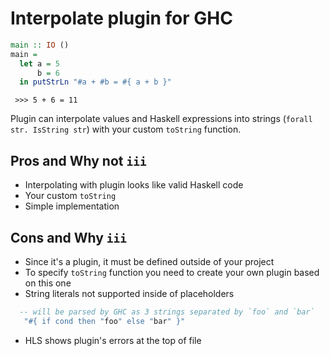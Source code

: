 # Interpolate plugin for GHC

```haskell
main :: IO ()
main = 
  let a = 5
      b = 6
  in putStrLn "#a + #b = #{ a + b }"
```
` >>> 5 + 6 = 11`

Plugin can interpolate values and Haskell expressions into strings (`forall str. IsString str`) with your custom `toString` function.

## Pros and Why not `iii`
- Interpolating with plugin looks like valid Haskell code
- Your custom `toString`
- Simple implementation

## Cons and Why `iii`
- Since it's a plugin, it must be defined outside of your project
- To specify `toString` function you need to create your own plugin based on this one
- String literals not supported inside of placeholders
```haskell
  -- will be parsed by GHC as 3 strings separated by `foo` and `bar`
   "#{ if cond then "foo" else "bar" }" 
```
- HLS shows plugin's errors at the top of file
